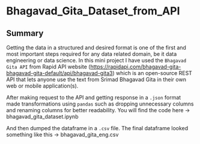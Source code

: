 # Bhagavad_Gita_Dataset_from_API

## Summary

Getting the data in a structured and desired format is one of the first and most important steps required for any data related domain, be it data engineering or data science. In this mini project I have used the ``Bhagavad Gita API`` from Rapid API website (https://rapidapi.com/bhagavad-gita-bhagavad-gita-default/api/bhagavad-gita3) which is an open-source REST API that lets anyone use the text from Srimad Bhagavad Gita in their own web or mobile application(s).

After making request to the API and getting response in a ``.json`` format made transformations using ``pandas`` such as dropping unnecessary columns and renaming columns for better readability. You will find the code here -> bhagavad_gita_dataset.ipynb

And then dumped the dataframe in a ``.csv`` file. The final dataframe looked something like this -> bhagavad_gita_eng.csv
